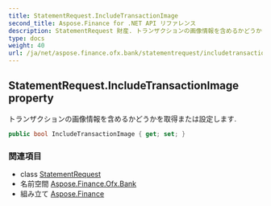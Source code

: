 ```yaml
---
title: StatementRequest.IncludeTransactionImage
second_title: Aspose.Finance for .NET API リファレンス
description: StatementRequest 財産. トランザクションの画像情報を含めるかどうかを取得または設定します.
type: docs
weight: 40
url: /ja/net/aspose.finance.ofx.bank/statementrequest/includetransactionimage/
---
```

## StatementRequest.IncludeTransactionImage property

トランザクションの画像情報を含めるかどうかを取得または設定します.

```csharp
public bool IncludeTransactionImage { get; set; }
```

### 関連項目

* class [StatementRequest](../)
* 名前空間 [Aspose.Finance.Ofx.Bank](../../statementrequest/)
* 組み立て [Aspose.Finance](../../../)


